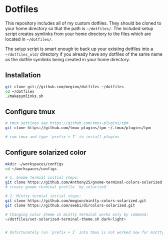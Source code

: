 Dotfiles
========
This repository includes all of my custom dotfiles.  They should be cloned to
your home directory so that the path is `~/dotfiles/`.  The included setup
script creates symlinks from your home directory to the files which are located
in `~/dotfiles/`.

The setup script is smart enough to back up your existing dotfiles into a
`~/dotfiles_old/` directory if you already have any dotfiles of the same name as
the dotfile symlinks being created in your home directory.

Installation
------------

``` bash
git clone git://github.com/megion/dotfiles ~/dotfiles
cd ~/dotfiles
./makesymlinks.sh
```

Configure tmux
--------------

``` bash
# tmux settings see https://github.com/tmux-plugins/tpm
git clone https://github.com/tmux-plugins/tpm ~/.tmux/plugins/tpm

# rum tmux and type `prefix + I` to install plugins
```

Configure solarized color
-------------------------

``` bash
mkdir ~/workspaces/configs
cd ~/workspaces/configs

# 1. Gnome termial initial steps:
git clone https://github.com/Anthony25/gnome-terminal-colors-solarized.git 
# create gnome terminal profile `my_solarized`

# 2. Mintty termial initial steps:
git clone https://github.com/megion/mintty-colors-solarized.git 
git clone https://github.com/seebi/dircolors-solarized.git

# Changing color sheme in mintty terminal works only by command:
~/dotfiles/set-solarized-terminal-theme.sh dark<light>


# Unfortunately run `prefix + I` into tmux is not worked now for mintty.
```
